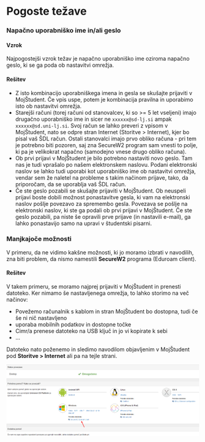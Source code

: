 # Pogoste težave

### Napačno uporabniško ime in/ali geslo

#### Vzrok
Najpogostejši vzrok težav je napačno uporabniško ime oziroma napačno geslo, ki se ga poda ob nastavitvi omrežja.

#### Rešitev
* Z isto kombinacijo uporabniškega imena in gesla se skušajte prijaviti v MojŠtudent. Če vpis uspe, potem je kombinacija pravilna in uporabimo isto ob nastavitvi omrežja.
* Starejši računi (torej računi od stanovalcev, ki so >= 5 let vseljeni) imajo drugačno uporabniško ime in sicer ne `xxxxxx@sd-lj.si` ampak `xxxxxx@sd.uni-lj.si`. Svoj račun se lahko preveri z vpisom v MojŠtudent, nato se odpre stran Internet (Storitve > Internet), kjer bo pisal vaš ŠDL račun. Ostali stanovalci imajo prvo obliko računa - pri tem je potrebno biti pozoren, saj zna SecureW2 program sam vnesti to polje, ki pa je velikokrat napačno (samodejno vnese drugo obliko računa).
* Ob prvi prijavi v MojŠtudent je bilo potrebno nastaviti novo geslo. Tam nas je tudi vprašalo po našem elektronskem naslovu. Podani elektronski naslov se lahko tudi uporabi kot uporabniško ime ob nastavitvi omrežja, vendar sem že naletel na probleme s takim načinom prijave, tako, da priporočam, da se uporablja vaš ŠDL račun.
* Če ste geslo pozabili se skušajte prijaviti v MojŠtudent. Ob neuspeli prijavi boste dobili možnost ponastavitve gesla, ki vam na elektronski naslov pošlje povezavo za spremembo gesla. Povezava se pošlje na elektronski naslov, ki ste ga podali ob prvi prijavi v MojŠtudent. Če ste geslo pozabili, pa niste še opravili prve prijave (in nastavili e-mail), ga lahko ponastavijo samo na upravi v študentski pisarni.

### Manjkajoče možnosti

V primeru, da ne vidimo kakšne možnosti, ki jo moramo izbrati v navodilih, zna biti problem, da nismo namestili **SecureW2** programa (Eduroam client).

#### Rešitev
V takem primeru, se moramo najprej prijaviti v MojŠtudent in prenesti datoteko. Ker nimamo še nastavljenega omrežja, to lahko storimo na več načinov:
* Povežemo računalnik s kablom in stran MojŠtudent bo dostopna, tudi če še ni nič nastavljeno
* uporaba mobilnih podatkov in dostopne točke
* Cimr/a prenese datoteko na USB ključ in jo vi kopirate k sebi
* ...

Datoteko nato poženemo in sledimo navodilom objavljenim v MojŠtudent pod **Storitve > Internet** ali pa na tejle strani.

![image](../media/wifi/wifi14.png)